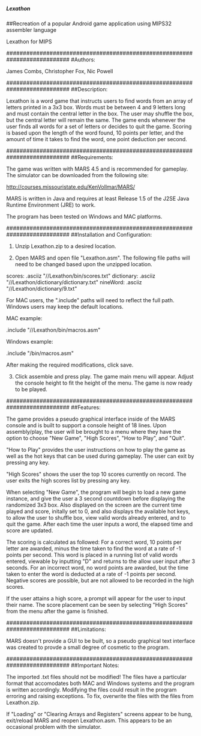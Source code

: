 ##### Lexathon
##Recreation of a popular Android game application using MIPS32 assembler language

Lexathon for MIPS


###########################################################################
#Authors:  

James Combs, Christopher Fox, Nic Powell


###########################################################################
##Description:

Lexathon is a word game that instructs users to find words from an array of
letters printed in a 3x3 box.  Words must be between 4 and 9 letters long
and must contain the central letter in the box.  The user may shuffle the
box, but the central letter will remain the same.  The game ends whenever
the user finds all words for a set of letters or decides to quit the game.
Scoring is based upon the length of the word found, 10 points per letter,
and the amount of time it takes to find the word, one point deduction per
second.


###########################################################################
##Requirements:

The game was written with MARS 4.5 and is recommended for gameplay.
The simulator can be downloaded from the following site:

http://courses.missouristate.edu/KenVollmar/MARS/

MARS is written in Java and requires at least Release 1.5 of the J2SE Java
Runtime Environment (JRE) to work.

The program has been tested on Windows and MAC platforms.


###########################################################################
##Installation and Configuration:

1.  Unzip Lexathon.zip to a desired location.

2.  Open MARS and open file "Lexathon.asm".  The following file paths will
need to be changed based upon the unzipped location.  

scores:		.asciiz	"/<file path>/Lexathon/bin/scores.txt"
dictionary:	.asciiz	"/<file path>/Lexathon/dictionary/dictionary.txt"
nineWord:	.asciiz	"/<file path>/Lexathon/dictionary/9.txt"

For MAC users, the ".include" paths will need to reflect the full path.
Windows users may keep the default locations.

MAC example:

.include	"/<file path>/Lexathon/bin/macros.asm"

Windows example:

.include	"/bin/macros.asm"

After making the required modifications, click save.

3.  Click assemble and press play.  The game main menu will appear.  Adjust
the console height to fit the height of the menu.  The game is now ready to
be played.


###########################################################################
##Features:

The game provides a pseudo graphical interface inside of the MARS console
and is built to support a console height of 18 lines.  Upon assembly/play,
the user will be brought to a menu where they have the option to choose
"New Game", "High Scores", "How to Play", and "Quit".  

"How to Play" provides the user instructions on how to play the game as
well as the hot keys that can be used during gameplay.  The user can exit
by pressing any key.

"High Scores" shows the user the top 10 scores currently on record.  The
user exits the high scores list by pressing any key.

When selecting "New Game", the program will begin to load a new game
instance, and give the user a 3 second countdown before displaying the
randomized 3x3 box.  Also displayed on the screen are the current time
played and score, initally set to 0, and also displays the available hot
keys, to allow the user to shuffle box, view valid words already entered,
and to quit the game.  After each time the user inputs a word, the elapsed
time and score are updated.

The scoring is calculated as followed:
For a correct word, 10 points per letter are awarded, minus the time taken
to find the word at a rate of -1 points per second.  This word is placed in
a running list of valid words entered, viewable by inputting "D" and
returns to the allow user input after 3 seconds.  For an incorrect word, no
word points are awarded, but the time taken to enter the word is deducted
at a rate of -1 points per second.  Negative scores are possible, but are
not allowed to be recorded in the high scores.

If the user attains a high score, a prompt will appear for the user to
input their name.  The score placement can be seen by selecting
"High Scores" from the menu after the game is finished.


###########################################################################
##Limitations:

MARS doesn't provide a GUI to be built, so a pseudo graphical text
interface was created to provde a small degree of cosmetic to the program.


###########################################################################
##Important Notes:

The imported .txt files should not be modified!  The files have a
particular format that accomodates both MAC and Windows systems and the
program is written accordingly.  Modifying the files could result in the
program erroring and raising exceptions.  To fix, overwrite the files with
the files from Lexathon.zip.

If "Loading" or "Clearing Arrays and Registers" screens appear to be hung,
exit/reload MARS and reopen Lexathon.asm.  This appears to be an occasional
problem with the simulator.
